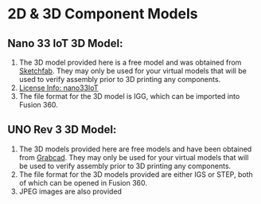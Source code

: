 # 2D & 3D Component Models

## Nano 33 IoT 3D Model:
1.  The 3D model provided here is a free model and was obtained from [Sketchfab](https://sketchfab.com/).   They may only be used for your virtual models that will be used to verify assembly prior to 3D printing any components.  
2.  [License Info:  nano33IoT](https://creativecommons.org/licenses/by-sa/4.0/)
3.  The file format for the 3D model is IGG, which can be imported into Fusion 360.

## UNO Rev 3 3D Model:
1.  The 3D models provided here are free models and have been obtained from [Grabcad](https://grabcad.com/).   They may only be used for your virtual models that will be used to verify assembly prior to 3D printing any components.  
2.  The file format for the 3D models provided are either IGS or STEP, both of which can be opened in Fusion 360.
3.  JPEG images are also provided
